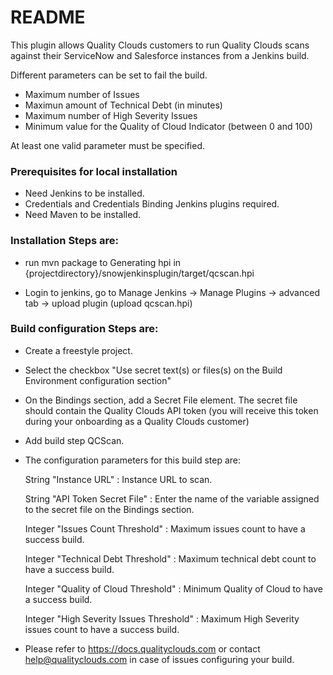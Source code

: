 # README #

This plugin allows Quality Clouds customers to run Quality Clouds scans against their ServiceNow and Salesforce
instances from a Jenkins build.

Different parameters can be set to fail the build.
*   Maximum number of Issues
*   Maximun amount of Technical Debt (in minutes)
*   Maximum number of High Severity Issues
*   Minimum value for the Quality of Cloud Indicator (between 0 and 100)

At least one valid parameter must be specified.


### Prerequisites for local installation ###

* Need Jenkins to be installed.
* Credentials and Credentials Binding Jenkins plugins required.
* Need Maven to be installed.

### Installation Steps are: ###

* run mvn package to Generating hpi in {projectdirectory}/snowjenkinsplugin/target/qcscan.hpi

* Login to jenkins, go to Manage Jenkins -> Manage Plugins -> advanced tab -> upload plugin (upload qcscan.hpi)


### Build configuration Steps are: ###

* Create a freestyle project.

* Select the checkbox "Use secret text(s) or files(s) on the Build Environment configuration section"

* On the Bindings section, add a Secret File element. The secret file should contain the Quality Clouds API token
(you will receive this token during your onboarding as a Quality Clouds customer)

* Add build step QCScan.

* The configuration parameters for this build step are:

	String "Instance URL" : Instance URL to scan.

	String "API Token Secret File" : Enter the name of the variable assigned to the secret file on the Bindings section.

	Integer "Issues Count Threshold" : Maximum issues count to have a success build.

	Integer "Technical Debt Threshold"  : Maximum technical debt count to have a success build.

	Integer "Quality of Cloud Threshold" : Minimum Quality of Cloud to have a success build.

	Integer "High Severity Issues Threshold" : Maximum High Severity issues count to have a success build.

* Please refer to https://docs.qualityclouds.com or contact help@qualityclouds.com in case of issues configuring your
build.


